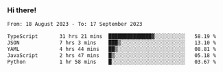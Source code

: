 ### Hi there!

<!--START_SECTION:waka-->

```txt
From: 18 August 2023 - To: 17 September 2023

TypeScript       31 hrs 21 mins  ██████████████▓░░░░░░░░░░   58.19 %
JSON             7 hrs 3 mins    ███▒░░░░░░░░░░░░░░░░░░░░░   13.10 %
YAML             4 hrs 44 mins   ██▒░░░░░░░░░░░░░░░░░░░░░░   08.81 %
JavaScript       2 hrs 47 mins   █▒░░░░░░░░░░░░░░░░░░░░░░░   05.18 %
Python           1 hr 58 mins    █░░░░░░░░░░░░░░░░░░░░░░░░   03.67 %
```

<!--END_SECTION:waka-->
